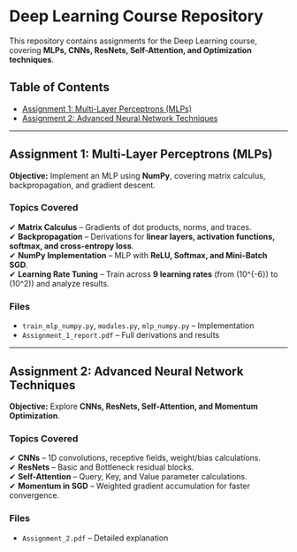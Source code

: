 # Deep Learning Course Repository  

This repository contains assignments for the Deep Learning course, covering **MLPs, CNNs, ResNets, Self-Attention, and Optimization techniques**.

## **Table of Contents**  
- [Assignment 1: Multi-Layer Perceptrons (MLPs)](#assignment-1-multi-layer-perceptrons-mlps)  
- [Assignment 2: Advanced Neural Network Techniques](#assignment-2-advanced-neural-network-techniques)  

---

## **Assignment 1: Multi-Layer Perceptrons (MLPs)**  
**Objective:** Implement an MLP using **NumPy**, covering matrix calculus, backpropagation, and gradient descent.  

### **Topics Covered**  
✔ **Matrix Calculus** – Gradients of dot products, norms, and traces.  
✔ **Backpropagation** – Derivations for **linear layers, activation functions, softmax, and cross-entropy loss**.  
✔ **NumPy Implementation** – MLP with **ReLU, Softmax, and Mini-Batch SGD**.  
✔ **Learning Rate Tuning** – Train across **9 learning rates** (from \(10^{-6}\) to \(10^2\)) and analyze results.  

### **Files**  
- `train_mlp_numpy.py`, `modules.py`, `mlp_numpy.py` – Implementation  
- `Assignment_1_report.pdf` – Full derivations and results  

---

## **Assignment 2: Advanced Neural Network Techniques**  
**Objective:** Explore **CNNs, ResNets, Self-Attention, and Momentum Optimization**.

### **Topics Covered**  
✔ **CNNs** – 1D convolutions, receptive fields, weight/bias calculations.  
✔ **ResNets** – Basic and Bottleneck residual blocks.  
✔ **Self-Attention** – Query, Key, and Value parameter calculations.  
✔ **Momentum in SGD** – Weighted gradient accumulation for faster convergence.  

### **Files**  
- `Assignment_2.pdf` – Detailed explanation  


